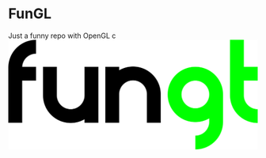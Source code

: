 # FunGL
Just a funny repo with OpenGL c
![image](https://github.com/juanchuletas/FunGL/blob/main/fungl_logo.png)
